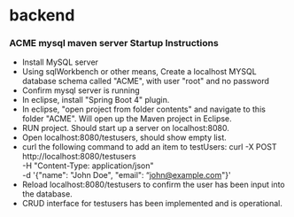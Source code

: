 # backend

### ACME mysql maven server Startup Instructions
- Install MySQL server
- Using sqlWorkbench or other means, Create a localhost MYSQL database schema called "ACME", with user "root" and no password
- Confirm mysql server is running
- In eclipse, install "Spring Boot 4" plugin.
- In eclipse, "open project from folder contents" and navigate to this folder "ACME".  Will open up the Maven project in Eclipse.
- RUN project.  Should start up a server on localhost:8080.
- Open localhost:8080/testusers, should show empty list.
- curl the following command to add an item to testUsers:
    curl -X POST http://localhost:8080/testusers \
     -H "Content-Type: application/json" \
     -d '{"name": "John Doe", "email": “john@example.com"}'
- Reload localhost:8080/testusers to confirm the user has been input into the database.
- CRUD interface for testusers has been implemented and is operational.
